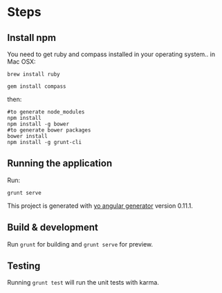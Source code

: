 # Steps
## Install npm

You need to get ruby and compass installed in your operating system.. in Mac OSX:

    brew install ruby

    gem install compass

then:

    #to generate node_modules
    npm install
    npm install -g bower
    #to generate bower packages
    bower install
    npm install -g grunt-cli

## Running the application

Run:

    grunt serve


This project is generated with [yo angular generator](https://github.com/yeoman/generator-angular)
version 0.11.1.

## Build & development

Run `grunt` for building and `grunt serve` for preview.

## Testing

Running `grunt test` will run the unit tests with karma.
